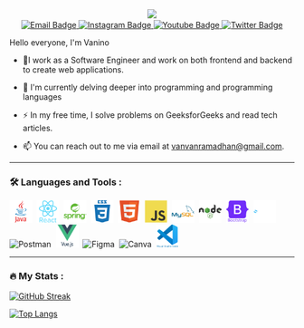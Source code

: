 <div id="header" align="center">
  <img src="https://media.giphy.com/media/v1.Y2lkPTc5MGI3NjExdTFkYjhncWZwdzN1ZHVpNmQ1bWk4NHd6ZTk5aml6Y3Rtajhkc25qaSZlcD12MV9pbnRlcm5hbF9naWZfYnlfaWQmY3Q9cw/3kPDmoWdBpQPNhCnUG/giphy.gif" width="300"/>
</div>

<div id="badges" align="center">
  <a href="mailto:email@example.com">
    <img src="https://img.shields.io/badge/Email-%23EA4335?style=for-the-badge&logo=gmail&logoColor=white" alt="Email Badge"/>
  </a>
  <a href="https://www.instagram.com/vanvanersa/">
    <img src="https://img.shields.io/badge/Instagram-%23E4405F?style=for-the-badge&logo=instagram&logoColor=white" alt="Instagram Badge"/>
  </a>
  <a href="https://www.youtube.com/@VanvanRamadhan">
    <img src="https://img.shields.io/badge/YouTube-red?style=for-the-badge&logo=youtube&logoColor=white" alt="Youtube Badge"/>
  </a>
  <a href="https://twitter.com/VaninoErsa">
    <img src="https://img.shields.io/badge/Twitter-blue?style=for-the-badge&logo=twitter&logoColor=white" alt="Twitter Badge"/>
  </a>
</div>

Hello everyone, I'm Vanino

- :telescope:I work as a Software Engineer and work on both frontend and backend to create web applications.

- :seedling:  I'm currently delving deeper into programming and programming languages

- :zap: In my free time, I solve problems on GeeksforGeeks and read tech articles.

- :mailbox: You can reach out to me via email at vanvanramadhan@gmail.com.

---

### :hammer_and_wrench: Languages and Tools :

<div>
  <img src="https://github.com/devicons/devicon/blob/master/icons/java/java-original-wordmark.svg" title="Java" alt="Java" width="40" height="40"/>&nbsp;
  <img src="https://github.com/devicons/devicon/blob/master/icons/react/react-original-wordmark.svg" title="React" alt="React" width="40" height="40"/>&nbsp;
  <img src="https://github.com/devicons/devicon/blob/master/icons/spring/spring-original-wordmark.svg" title="Spring" alt="Spring" width="40" height="40"/>&nbsp;
  <img src="https://github.com/devicons/devicon/blob/master/icons/css3/css3-plain-wordmark.svg"  title="CSS3" alt="CSS" width="40" height="40"/>&nbsp;
  <img src="https://github.com/devicons/devicon/blob/master/icons/html5/html5-original.svg" title="HTML5" alt="HTML" width="40" height="40"/>&nbsp;
  <img src="https://github.com/devicons/devicon/blob/master/icons/javascript/javascript-original.svg" title="JavaScript" alt="JavaScript" width="40" height="40"/>&nbsp;
  <img src="https://github.com/devicons/devicon/blob/master/icons/mysql/mysql-original-wordmark.svg" title="MySQL"  alt="MySQL" width="40" height="40"/>&nbsp;
  <img src="https://github.com/devicons/devicon/blob/master/icons/nodejs/nodejs-original-wordmark.svg" title="NodeJS" alt="NodeJS" width="40" height="40"/>&nbsp;
  <img src="https://github.com/devicons/devicon/blob/master/icons/bootstrap/bootstrap-plain-wordmark.svg" title="Bootstrap" alt="Bootstrap" width="40" height="40"/>&nbsp;
  <img src="https://github.com/devicons/devicon/blob/master/icons/tailwindcss/tailwindcss-original-wordmark.svg" title="Tailwind CSS" alt="Tailwind CSS" width="40" height="40"/>&nbsp;
  <img src="https://www.vectorlogo.zone/logos/getpostman/getpostman-icon.svg" title="Postman" alt="Postman" width="40" height="40"/>&nbsp;
  <img src="https://github.com/devicons/devicon/blob/master/icons/vuejs/vuejs-original-wordmark.svg" title="Vue.js" alt="Vue.js" width="40" height="40"/>&nbsp;
  <img src="https://www.vectorlogo.zone/logos/figma/figma-icon.svg" title="Figma" alt="Figma" width="40" height="40"/>&nbsp;
  <img src="https://www.vectorlogo.zone/logos/canva/canva-icon.svg" title="Canva" alt="Canva" width="40" height="40"/>&nbsp;
  <img src="https://github.com/devicons/devicon/blob/master/icons/vscode/vscode-original-wordmark.svg" title="VS Code" alt="VS Code" width="40" height="40"/>
</div>

---

### :fire: My Stats :

[![GitHub Streak](http://github-readme-streak-stats.herokuapp.com?user=vanioersa&theme=dark&background=000000)](https://git.io/streak-stats)

[![Top Langs](https://github-readme-stats.vercel.app/api/top-langs/?username=vanioersa&layout=compact&theme=vision-friendly-dark)](https://github.com/anuraghazra/github-readme-stats)

